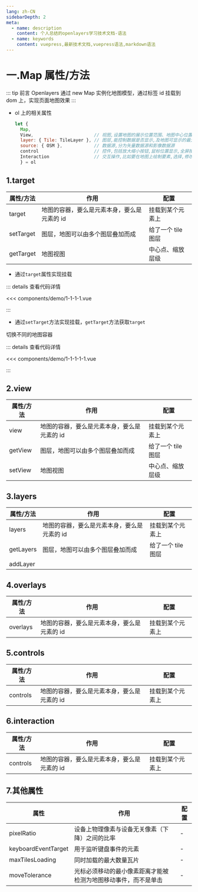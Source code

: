 ```yaml
---
lang: zh-CN
sidebarDepth: 2
meta:
  - name: description
    content: 个人总结的openlayers学习技术文档-语法
  - name: keywords
    content: vuepress,最新技术文档,vuepress语法,markdown语法
---
```


# 一.Map 属性/方法

::: tip 前言
Openlayers 通过 new Map 实例化地图模型，通过标签 id 挂载到 dom 上，实现页面地图效果
:::

- ol 上的相关属性

  ```js
  let {
    Map,
    View,                       // 视图,设置地图的展示位置范围、地图中心位置以及当前地图使用的投影坐标系、旋转等
    layer: { Tile: TileLayer }, // 图层,能控制数据是否显示,及地图可显示的最大或最小比例尺
    source: { OSM },            // 数据源,分为矢量数据源和影像数据源
    control                     // 控件,包括放大缩小按钮,鼠标位置显示,全屏按钮,比例尺按钮,缩略图,地图详细详细等
    Interaction                 // 交互操作,比如要在地图上绘制要素,选择,修改,移动,拉伸等等
    } = ol
  ```

## 1.target

| 属性/方法 | 作用                                        | 配置               |
| --------- | ------------------------------------------- | ------------------ |
| target    | 地图的容器，要么是元素本身，要么是元素的 id | 挂载到某个元素上   |
| setTarget | 图层，地图可以由多个图层叠加而成            | 给了一个 tile 图层 |
| getTarget | 地图视图                                    | 中心点、缩放层级   |

- 通过`target`属性实现挂载

  <Container url="http://localhost:8090/resume/demo/?type=openlayers&name=1-1-1-1.vue" />

::: details 查看代码详情

<<< components/demo/1-1-1-1.vue

:::

- 通过`setTarget`方法实现挂载，`getTarget`方法获取`target`

切换不同的地图容器

  <Container url="http://localhost:8090/resume/demo/?type=openlayers&name=1-1-1-1-1.vue" />

::: details 查看代码详情

<<< components/demo/1-1-1-1-1.vue

:::

## 2.view

| 属性/方法 | 作用                                        | 配置               |
| --------- | ------------------------------------------- | ------------------ |
| view      | 地图的容器，要么是元素本身，要么是元素的 id | 挂载到某个元素上   |
| getView   | 图层，地图可以由多个图层叠加而成            | 给了一个 tile 图层 |
| setView   | 地图视图                                    | 中心点、缩放层级   |

## 3.layers

| 属性/方法 | 作用                                        | 配置               |
| --------- | ------------------------------------------- | ------------------ |
| layers    | 地图的容器，要么是元素本身，要么是元素的 id | 挂载到某个元素上   |
| getLayers | 图层，地图可以由多个图层叠加而成            | 给了一个 tile 图层 |
| addLayer  |

## 4.overlays

| 属性/方法 | 作用                                        | 配置             |
| --------- | ------------------------------------------- | ---------------- |
| overlays  | 地图的容器，要么是元素本身，要么是元素的 id | 挂载到某个元素上 |

## 5.controls

| 属性/方法 | 作用                                        | 配置             |
| --------- | ------------------------------------------- | ---------------- |
| controls  | 地图的容器，要么是元素本身，要么是元素的 id | 挂载到某个元素上 |

## 6.interaction

| 属性/方法 | 作用                                        | 配置             |
| --------- | ------------------------------------------- | ---------------- |
| controls  | 地图的容器，要么是元素本身，要么是元素的 id | 挂载到某个元素上 |

## 7.其他属性

| 属性                | 作用                                                           | 配置 |
| ------------------- | -------------------------------------------------------------- | ---- |
| pixelRatio          | 设备上物理像素与设备无关像素（下降）之间的比率                 | -    |
| keyboardEventTarget | 用于监听键盘事件的元素                                         | -    |
| maxTilesLoading     | 同时加载的最大数量瓦片                                         | -    |
| moveTolerance       | 光标必须移动的最小像素距离才能被检测为地图移动事件，而不是单击 | -    |
